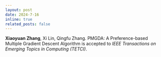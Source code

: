 ```yaml
---
layout: post
date: 2024-7-16 
inline: true
related_posts: false
---
```


**Xiaoyuan Zhang**, Xi Lin, Qingfu Zhang. PMGDA: A Preference-based Multiple Gradient Descent Algorithm is accepted to *IEEE Transactions on Emerging Topics in Computing (TETCI)*. 

